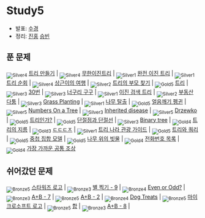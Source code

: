 <!-- tier 리스트 S -->
[Unrated]: https://user-images.githubusercontent.com/33937365/126247607-85783912-c11a-4d50-ac36-8cc7dcb75cd2.png
[Bronze5]: https://user-images.githubusercontent.com/33937365/126247611-e362d727-17a4-4737-a232-5827e185ab7c.png
[Bronze4]: https://user-images.githubusercontent.com/33937365/126247612-89cbc675-e1d4-43a2-950b-1cb014dca697.png
[Bronze3]: https://user-images.githubusercontent.com/33937365/126247613-b8408610-7bc4-40f8-804f-a30a45ddbb68.png
[Bronze2]: https://user-images.githubusercontent.com/33937365/126247614-d85dc6ff-a520-4c00-82bd-eb593b156bd8.png
[Bronze1]: https://user-images.githubusercontent.com/33937365/126247616-04b2ab30-9891-4b7b-8cb4-38e99b97e834.png
[Silver5]: https://user-images.githubusercontent.com/33937365/126247618-38c5c905-672b-4d75-808e-8a7d45ea577d.png
[Silver4]: https://user-images.githubusercontent.com/33937365/126247620-ba2d1b96-b0aa-4b88-80c5-71569c69bbc3.png
[Silver3]: https://user-images.githubusercontent.com/33937365/126247621-1b55b7f4-3a79-4348-8a63-f00c1813853e.png
[Silver2]: https://user-images.githubusercontent.com/33937365/126247622-a83b30a9-6618-4593-b775-6f6730afd3f6.png
[Silver1]: https://user-images.githubusercontent.com/33937365/126247625-8d82f8ab-6f95-4ef8-a243-be31f548596e.png
[Gold5]: https://user-images.githubusercontent.com/33937365/126247627-2979d4d5-915a-4c4e-adb7-c171f9bafe28.png
[Gold4]: https://user-images.githubusercontent.com/33937365/126247629-b24e1e24-4579-450f-bc3c-f166361091dd.png
[Gold3]: https://user-images.githubusercontent.com/33937365/126247630-80fb15af-debc-451d-a937-6c9c6bfa693b.png
[Gold2]: https://user-images.githubusercontent.com/33937365/126247633-7112f6a6-57da-4d1d-953f-5414ba8ffc3d.png
[Gold1]: https://user-images.githubusercontent.com/33937365/126247635-42bd3af9-e129-4379-b44a-22d75de3def6.png
[Platinum5]: https://user-images.githubusercontent.com/33937365/126247636-763e3bc4-43a9-4724-8ce1-c2288aecb636.png
[Platinum4]: https://user-images.githubusercontent.com/33937365/126247637-af30d243-2771-4966-b0bb-0901b9fd4989.png
[Platinum3]: https://user-images.githubusercontent.com/33937365/126247640-cfd654db-86d8-42a9-8d1b-0f3494758330.png
[Platinum2]: https://user-images.githubusercontent.com/33937365/126247641-3e60e9a6-5116-4005-a87d-bfb59969c87a.png
[Platinum1]: https://user-images.githubusercontent.com/33937365/126247643-23bba5ac-52c4-442a-a88a-2eb8998f6446.png
[Diamond5]: https://user-images.githubusercontent.com/33937365/126247645-870445bf-25d9-45ce-9c07-a25949ffad21.png
[Diamond4]: https://user-images.githubusercontent.com/33937365/126247646-b2d7e328-c205-448d-a5bf-c6294c07edaa.png
[Diamond3]: https://user-images.githubusercontent.com/33937365/126247647-db568f94-882f-410c-bd1b-63d49c87623c.png
[Diamond2]: https://user-images.githubusercontent.com/33937365/126247648-52f92f07-0fb9-4b1d-a344-6e9b81d81044.png
[Diamond1]: https://user-images.githubusercontent.com/33937365/126247649-4d068f63-f5e1-40df-910e-dceeb2b7de99.png
[Ruby5]: https://user-images.githubusercontent.com/33937365/126247652-94013ea7-9a96-4068-b922-01535c85801d.png
[Ruby4]: https://user-images.githubusercontent.com/33937365/126247655-a10f7077-6341-416e-938c-b500b7022aca.png
[Ruby3]: https://user-images.githubusercontent.com/33937365/126247656-d0e16a36-5080-4585-a465-4e4f5302beef.png
[Ruby2]: https://user-images.githubusercontent.com/33937365/126247659-1d249660-02a2-4a95-966f-074f99df70fe.png
[Ruby1]: https://user-images.githubusercontent.com/33937365/126247660-8e0d236d-eaef-42b3-8983-28f9e6c94ff9.png
<!-- tier 리스트 E -->

# Study5
- 발표: [수경](reference/hsk.pdf)
- 정리: [진홍](reference/kjh.pdf) [승빈](reference/wsb.pdf)

## 푼 문제
<sub>![Silver4]</sub> [트리 만들기](https://www.acmicpc.net/problem/14244) |
<sub>![Silver4]</sub> [무한이진트리](https://www.acmicpc.net/problem/2078) |
<sub>![Silver1]</sub> [완전 이진 트리](https://www.acmicpc.net/problem/9934) |
<sub>![Silver1]</sub> [트리 순회](https://www.acmicpc.net/problem/1991) |
<sub>![Silver4]</sub> [상근이의 여행](https://www.acmicpc.net/problem/9372) |
<sub>![Silver2]</sub> [트리의 부모 찾기](https://www.acmicpc.net/problem/11725) |
<sub>![Gold5]</sub> [트리](https://www.acmicpc.net/problem/1068) |
<sub>![Silver3]</sub> [30번](https://www.acmicpc.net/problem/13116) |
<sub>![Silver3]</sub> [너구리 구구](https://www.acmicpc.net/problem/18126) |
<sub>![Silver1]</sub> [이진 검색 트리](https://www.acmicpc.net/problem/5639) |
<sub>![Silver2]</sub> [부동산 다툼](https://www.acmicpc.net/problem/20364) |
<sub>![Silver3]</sub> [Grass Planting](https://www.acmicpc.net/problem/17024) |
<sub>![Silver1]</sub> [나무 탈출](https://www.acmicpc.net/problem/15900) |
<sub>![Gold5]</sub> [얼음깨기 펭귄](https://www.acmicpc.net/problem/21738) |
<sub>![Silver5]</sub> [Numbers On a Tree](https://www.acmicpc.net/problem/11203) |
<sub>![Silver3]</sub> [Inherited disease](https://www.acmicpc.net/problem/10897) |
<sub>![Silver5]</sub> [Drzewko](https://www.acmicpc.net/problem/8680) |
<sub>![Gold5]</sub> [트리인가?](https://www.acmicpc.net/problem/6416) |
<sub>![Gold5]</sub> [단절점과 단절선](https://www.acmicpc.net/problem/14675) |
<sub>![Silver3]</sub> [Binary tree](https://www.acmicpc.net/problem/13237) |
<sub>![Gold4]</sub> [트리의 지름](https://www.acmicpc.net/problem/1967) |
<sub>![Gold3]</sub> [ㄷㄷㄷㅈ](https://www.acmicpc.net/problem/19535) |
<sub>![Silver1]</sub> [트리 나라 관광 가이드](https://www.acmicpc.net/problem/15805) |
<sub>![Gold5]</sub> [트리와 쿼리](https://www.acmicpc.net/problem/15681) |
<sub>![Gold5]</sub> [중첩 집합 모델](https://www.acmicpc.net/problem/19641) |
<sub>![Gold5]</sub> [나무 위의 빗물](https://www.acmicpc.net/problem/17073) |
<sub>![Gold4]</sub> [전화번호 목록](https://www.acmicpc.net/problem/5052) |
<sub>![Gold4]</sub> [가장 가까운 공통 조상](https://www.acmicpc.net/problem/3584)

## 쉬어갔던 문제
<sub>![Bronze5]</sub> [스타워즈 로고](https://www.acmicpc.net/problem/9653) |
<sub>![Bronze3]</sub> [별 찍기 - 9](https://www.acmicpc.net/problem/2446) |
<sub>![Bronze4]</sub> [Even or Odd?](https://www.acmicpc.net/problem/18005) |
<sub>![Bronze3]</sub> [A+B - 7](https://www.acmicpc.net/problem/11021) |
<sub>![Bronze5]</sub> [A+B - 2](https://www.acmicpc.net/problem/2558) |
<sub>![Bronze4]</sub> [Dog Treats](https://www.acmicpc.net/problem/19602) |
<sub>![Bronze5]</sub> [마이크로소프트 로고](https://www.acmicpc.net/problem/5338) |
<sub>![Bronze5]</sub> [합](https://www.acmicpc.net/problem/8393) |
<sub>![Bronze3]</sub> [A+B - 8](https://www.acmicpc.net/problem/11022) |

